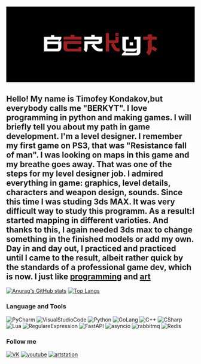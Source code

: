 [![Header](https://github.com/B-E-R-K-Y-T/B-E-R-K-Y-T/blob/main/Data/logo_mini.png)](http://www.im-creator.com/free/berkyt/berkyt/berkyt)

## Hello! My name is Timofey Kondakov,but everybody calls me "BERKYT". I love programming in python and making games. I will briefly tell you about my path in game development. I'm a level designer. I remember my first game on PS3, that was "Resistance fall of man". I was looking on maps in this game and my breathe goes away. That was one of the steps for my level designer job. I admired everything in game: graphics, level details, characters and weapon design, sounds. Since this time I was studing 3ds MAX. It was very difficult way to study this programm. As a result:I started mapping in different varioties. And thanks to this, I again needed 3ds max to change something in the finished models or add my own. Day in and day out, I practiced and practiced until I came to the result, albeit rather quick by the standards of a professional game dev, which is now. I just like [programming](https://pastebin.com/u/BERKYT) and [art](https://www.artstation.com/berkyt)


[![Anurag's GitHub stats](https://github-readme-stats.vercel.app/api?username=B-E-R-K-Y-T&theme=tokyonight&show_icons=true)](https://github.com/anuraghazra/github-readme-stats)
[![Top Langs](https://github-readme-stats.vercel.app/api/top-langs/?username=B-E-R-K-Y-T&theme=tokyonight&show_icons=true)](https://github.com/anuraghazra/github-readme-stats)


### Language and Tools
![PyCharm](https://img.shields.io/badge/PyCharm-090909?style=for-the-badge&logo=PyCharm&logoColor=6dc600)
![VisualStudioCode](https://img.shields.io/badge/VsCode-090909?style=for-the-badge&logo=VisualStudioCode)
![Python](https://img.shields.io/badge/Python-090909?style=for-the-badge&logo=Python)
![GoLang](https://img.shields.io/badge/GoLang-090909?style=for-the-badge&logo=Go&logoColor=25e2e6)
![C++](https://img.shields.io/badge/C++-090909?style=for-the-badge&logo=C%2b%2b&logoColor=5900c6)
![CSharp](https://img.shields.io/badge/CSharp-090909?style=for-the-badge&logo=CSharp&logoColor=f9ec00)
![Lua](https://img.shields.io/badge/Lua-090909?style=for-the-badge&logo=Lua&logoColor=00f9ec)
![RegulareExpression](https://img.shields.io/badge/Regex-090909?style=for-the-badge&logo=123&logoColor=f9ec00)
![FastAPI](https://img.shields.io/badge/FastAPI-090909?style=for-the-badge&logo=FastAPI&logoColor=4fc298)
![asyncio](https://img.shields.io/badge/asyncio-090909?style=for-the-badge&logo=asyncio&logoColor=00f9ec)
![rabbitmq](https://img.shields.io/badge/rabbitmq-090909?style=for-the-badge&logo=rabbitmq&logoColor=d67a38)
![Redis](https://img.shields.io/badge/Redis-090909?style=for-the-badge&logo=Redis&logoColor=e03326)


### Follow me 

[![VK](https://img.shields.io/badge/VK-090909?style=for-the-badge&logo=Vk&logoColor=0077FF)](https://vk.com/b_e_r_k_y_t)
[![youtube](https://img.shields.io/badge/youtube-090909?style=for-the-badge&logo=youtube&logoColor=c4302b )](https://www.youtube.com/channel/UCaPBjmrAYO6p-ksHNaymwLg/featured)
[![artstation](https://img.shields.io/badge/artstation-090909?style=for-the-badge&logo=artstation&logoColor=11779d )](https://www.artstation.com/berkyt)

